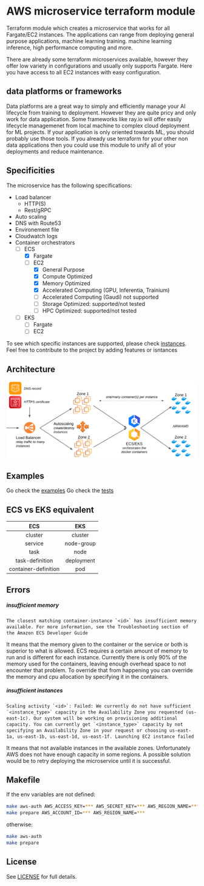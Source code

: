 # AWS microservice terraform module

Terraform module which creates a microservice that works for all Fargate/EC2 instances. The applications can range from deploying general purpose applications, machine learning training. machine learning inference, high performance computing and more.

There are already some terraform microservices available, however they offer low variety in configurations and usually only supports Fargate. Here you have access to all EC2 instances with easy configuration.  

## data platforms or frameworks

Data platforms are a great way to simply and efficiently manage your AI lifecycle from training to deployment. However they are quite pricy and only work for data application. Some frameworks like ray.io will offer easily lifecycle managemenet from local machine to complex cloud deployment for ML projects.
If your application is only oriented towards ML, you should probably use those tools. If you already use terraform for your other non data applications then you could use this module to unify all of your deployments and reduce maintenance.

## Specificities

The microservice has the following specifications:

- Load balancer
    - HTTP(S)
    - Rest/gRPC
- Auto scaling
- DNS with Route53
- Environement file
- Cloudwatch logs
- Container orchestrators
    - [ ] ECS
      - [x] Fargate
      - [ ] EC2
          - [x] General Purpose
          - [x] Compute Optimized
          - [x] Memory Optimized
          - [x] Accelerated Computing (GPU, Inferentia, Trainium)
          - [ ] Accelerated Computing (Gaudi) not supported
          - [ ] Storage Optimized: supported/not tested
          - [ ] HPC Optimized: supported/not tested
    - [ ] EKS
        - [ ] Fargate
        - [ ] EC2

To see which specific instances are supported, please check [instances](). Feel free to contribute to the project by adding features or isntances

## Architecture

![Architecture](https://github.com/vistimi/terraform-aws-microservice/blob/trunk/images/architecture.png?raw=true)

## Examples

Go check the [examples](https://github.com/vistimi/terraform-aws-microservice/tree/trunk/examples)
Go check the [tests](https://github.com/vistimi/terraform-aws-microservice/tree/trunk/tests/microservice)

## ECS vs EKS equivalent

|         ECS          |    EKS     |
| :------------------: | :--------: |
|       cluster        |  cluster   |
|       service        | node-group |
|         task         |    node    |
|   task-definition    | deployment |
| container-definition |    pod     |

## Errors

##### insufficient memory
```
The closest matching container-instance `<id>` has insufficient memory available. For more information, see the Troubleshooting section of the Amazon ECS Developer Guide
```

It means that the memory given to the container or the service or both is superior to what is allowed. ECS requires a certain amount of memory to run and is different for each instance. Currently there is only 90% of the memory used for the containers, leaving enough overhead space to not encounter that problem. To override that from happening you can override the memory and cpu allocation by specifying it in the containers.

##### insufficient instances
```
Scaling activity `<id>`: Failed: We currently do not have sufficient `<instance_type>` capacity in the Availability Zone you requested (us-east-1c). Our system will be working on provisioning additional capacity. You can currently get `<instance_type>` capacity by not specifying an Availability Zone in your request or choosing us-east-1a, us-east-1b, us-east-1d, us-east-1f. Launching EC2 instance failed
```

It means that not available instances in the available zones. Unfortunately AWS does not have enough capacity in some regions. A possible solution would be to retry deploying the microservice until it is successful.

## Makefile

If the env variables are not defined:
```sh
make aws-auth AWS_ACCESS_KEY=*** AWS_SECRET_KEY=*** AWS_REGION_NAME=***
make prepare AWS_ACCOUNT_ID=*** AWS_REGION_NAME=***
```

otherwise:
```sh
make aws-auth
make prepare
```

## License

See [LICENSE](https://github.com/vistimi/terraform-aws-microservice/tree/trunk/LICENSE) for full details.